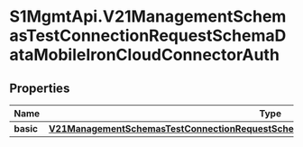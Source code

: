 # S1MgmtApi.V21ManagementSchemasTestConnectionRequestSchemaDataMobileIronCloudConnectorAuth

## Properties
Name | Type | Description | Notes
------------ | ------------- | ------------- | -------------
**basic** | [**V21ManagementSchemasTestConnectionRequestSchemaDataMobileIronCloudConnectorAuthBasic**](V21ManagementSchemasTestConnectionRequestSchemaDataMobileIronCloudConnectorAuthBasic.md) |  | 


